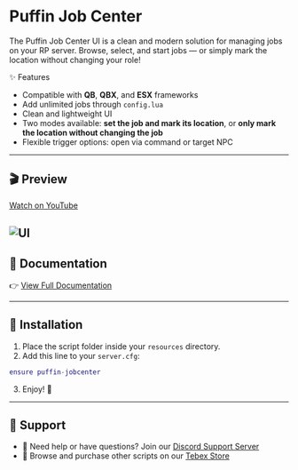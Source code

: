 # Puffin Job Center
The Puffin Job Center UI is a clean and modern solution for managing jobs on your RP server.
Browse, select, and start jobs — or simply mark the location without changing your role!

✨ Features
- Compatible with **QB**, **QBX**, and **ESX** frameworks  
- Add unlimited jobs through `config.lua`
- Clean and lightweight UI
- Two modes available: **set the job and mark its location**, or **only mark the location without changing the job**
- Flexible trigger options: open via command or target NPC 

---
## 🎬 Preview
[Watch on YouTube](https://www.youtube.com/watch?v=VIDEO_ID)

![UI](https://i.postimg.cc/L8kFXLwJ/thumbnail-jobcenter.jpg)
---

## 📖 Documentation
👉 [View Full Documentation](https://puffin-project.gitbook.io/docs)

---

## 💾 Installation
1. Place the script folder inside your `resources` directory.  
2. Add this line to your `server.cfg`:  
```lua
ensure puffin-jobcenter
```
3. Enjoy! 🎉

---

## 🚀 Support
- 💬 Need help or have questions? Join our [Discord Support Server](https://discord.gg/47yrVjRaE4)  
- 🛒 Browse and purchase other scripts on our [Tebex Store](https://puffin-project.tebex.io/)